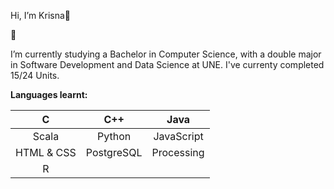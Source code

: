 Hi, I’m Krisna👋


🌱 

I’m currently studying a Bachelor in Computer Science, with a double major in Software Development and Data Science at UNE. I've currenty completed 15/24 Units.


**Languages learnt:**

| C | C++ | Java |
:---: | :---: | :---: 
| Scala | Python | JavaScript |
| HTML & CSS | PostgreSQL | Processing |
| R | | |


